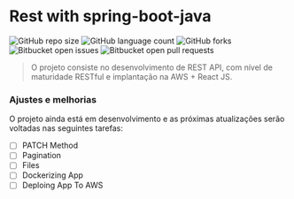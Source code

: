 # Rest with spring-boot-java

![GitHub repo size](https://img.shields.io/github/repo-size/dantasdanddr/rest-with-spring-boot-java-erudio?style=for-the-badge)
![GitHub language count](https://img.shields.io/github/languages/count/dantasdanddr/rest-with-spring-boot-java-erudio?style=for-the-badge)
![GitHub forks](https://img.shields.io/github/forks/dantasdanddr/rest-with-spring-boot-java-erudio?style=for-the-badge)
![Bitbucket open issues](https://img.shields.io/bitbucket/issues/dantasdanddr/rest-with-spring-boot-java-erudio?style=for-the-badge)
![Bitbucket open pull requests](https://img.shields.io/bitbucket/pr-raw/dantasdanddr/rest-with-spring-boot-java-erudio?style=for-the-badge)

> O projeto consiste no desenvolvimento de REST API, com nível de maturidade RESTful e implantação na AWS + React JS.

### Ajustes e melhorias

O projeto ainda está em desenvolvimento e as próximas atualizações serão voltadas nas seguintes tarefas:

- [ ] PATCH Method
- [ ] Pagination
- [ ] Files
- [ ] Dockerizing App
- [ ] Deploing App To AWS